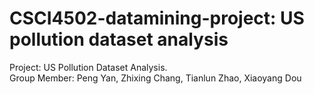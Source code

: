 # CSCI4502-datamining-project: US pollution dataset analysis
Project: US Pollution Dataset Analysis.</br>
Group Member: Peng Yan, Zhixing Chang, Tianlun Zhao, Xiaoyang Dou

